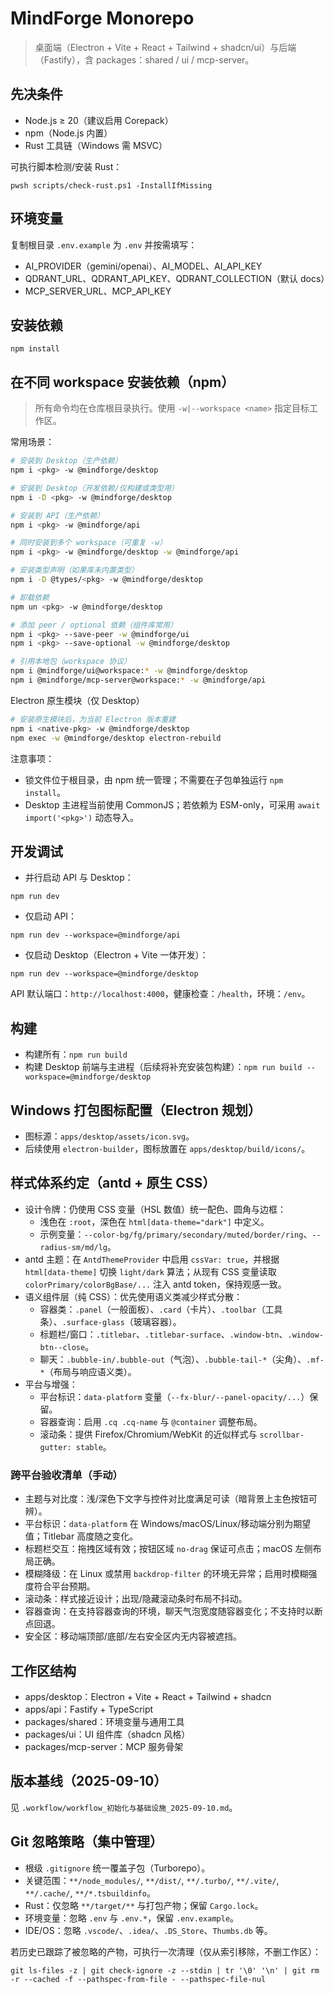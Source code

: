 # MindForge Monorepo

> 桌面端（Electron + Vite + React + Tailwind + shadcn/ui）与后端（Fastify），含 packages：shared / ui / mcp-server。

## 先决条件
- Node.js ≥ 20（建议启用 Corepack）
- npm（Node.js 内置）
- Rust 工具链（Windows 需 MSVC）

可执行脚本检测/安装 Rust：
```
pwsh scripts/check-rust.ps1 -InstallIfMissing
```

## 环境变量
复制根目录 `.env.example` 为 `.env` 并按需填写：
- AI_PROVIDER（gemini/openai）、AI_MODEL、AI_API_KEY
- QDRANT_URL、QDRANT_API_KEY、QDRANT_COLLECTION（默认 docs）
- MCP_SERVER_URL、MCP_API_KEY

## 安装依赖
```
npm install
```

## 在不同 workspace 安装依赖（npm）

> 所有命令均在仓库根目录执行。使用 `-w|--workspace <name>` 指定目标工作区。

常用场景：

```bash
# 安装到 Desktop（生产依赖）
npm i <pkg> -w @mindforge/desktop

# 安装到 Desktop（开发依赖/仅构建或类型用）
npm i -D <pkg> -w @mindforge/desktop

# 安装到 API（生产依赖）
npm i <pkg> -w @mindforge/api

# 同时安装到多个 workspace（可重复 -w）
npm i <pkg> -w @mindforge/desktop -w @mindforge/api

# 安装类型声明（如果库未内置类型）
npm i -D @types/<pkg> -w @mindforge/desktop

# 卸载依赖
npm un <pkg> -w @mindforge/desktop

# 添加 peer / optional 依赖（组件库常用）
npm i <pkg> --save-peer -w @mindforge/ui
npm i <pkg> --save-optional -w @mindforge/desktop

# 引用本地包（workspace 协议）
npm i @mindforge/ui@workspace:* -w @mindforge/desktop
npm i @mindforge/mcp-server@workspace:* -w @mindforge/api
```

Electron 原生模块（仅 Desktop）

```bash
# 安装原生模块后，为当前 Electron 版本重建
npm i <native-pkg> -w @mindforge/desktop
npm exec -w @mindforge/desktop electron-rebuild
```

注意事项：
- 锁文件位于根目录，由 npm 统一管理；不需要在子包单独运行 `npm install`。
- Desktop 主进程当前使用 CommonJS；若依赖为 ESM-only，可采用 `await import('<pkg>')` 动态导入。

## 开发调试
- 并行启动 API 与 Desktop：
```
npm run dev
```
- 仅启动 API：
```
npm run dev --workspace=@mindforge/api
```
- 仅启动 Desktop（Electron + Vite 一体开发）：
```
npm run dev --workspace=@mindforge/desktop
```

API 默认端口：`http://localhost:4000`，健康检查：`/health`，环境：`/env`。

## 构建
- 构建所有：`npm run build`
- 构建 Desktop 前端与主进程（后续将补充安装包构建）：`npm run build --workspace=@mindforge/desktop`

## Windows 打包图标配置（Electron 规划）
- 图标源：`apps/desktop/assets/icon.svg`。
- 后续使用 `electron-builder`，图标放置在 `apps/desktop/build/icons/`。

## 样式体系约定（antd + 原生 CSS）

- 设计令牌：仍使用 CSS 变量（HSL 数值）统一配色、圆角与边框：
  - 浅色在 `:root`，深色在 `html[data-theme="dark"]` 中定义。
  - 示例变量：`--color-bg/fg/primary/secondary/muted/border/ring`、`--radius-sm/md/lg`。
- antd 主题：在 `AntdThemeProvider` 中启用 `cssVar: true`，并根据 `html[data-theme]` 切换 `light/dark` 算法；从现有 CSS 变量读取 `colorPrimary/colorBgBase/...` 注入 antd token，保持观感一致。
- 语义组件层（纯 CSS）：优先使用语义类减少样式分散：
  - 容器类：`.panel`（一般面板）、`.card`（卡片）、`.toolbar`（工具条）、`.surface-glass`（玻璃容器）。
  - 标题栏/窗口：`.titlebar`、`.titlebar-surface`、`.window-btn`、`.window-btn--close`。
  - 聊天：`.bubble-in/.bubble-out`（气泡）、`.bubble-tail-*`（尖角）、`.mf-*`（布局与响应语义类）。
- 平台与增强：
  - 平台标识：`data-platform` 变量（`--fx-blur/--panel-opacity/...`）保留。
  - 容器查询：启用 `.cq .cq-name` 与 `@container` 调整布局。
  - 滚动条：提供 Firefox/Chromium/WebKit 的近似样式与 `scrollbar-gutter: stable`。

### 跨平台验收清单（手动）

- 主题与对比度：浅/深色下文字与控件对比度满足可读（暗背景上主色按钮可辨）。
- 平台标识：`data-platform` 在 Windows/macOS/Linux/移动端分别为期望值；Titlebar 高度随之变化。
- 标题栏交互：拖拽区域有效；按钮区域 `no-drag` 保证可点击；macOS 左侧布局正确。
- 模糊降级：在 Linux 或禁用 `backdrop-filter` 的环境无异常；启用时模糊强度符合平台预期。
- 滚动条：样式接近设计；出现/隐藏滚动条时布局不抖动。
- 容器查询：在支持容器查询的环境，聊天气泡宽度随容器变化；不支持时以断点回退。
- 安全区：移动端顶部/底部/左右安全区内无内容被遮挡。

## 工作区结构
- apps/desktop：Electron + Vite + React + Tailwind + shadcn
- apps/api：Fastify + TypeScript
- packages/shared：环境变量与通用工具
- packages/ui：UI 组件库（shadcn 风格）
- packages/mcp-server：MCP 服务骨架

## 版本基线（2025-09-10）
见 `.workflow/workflow_初始化与基础设施_2025-09-10.md`。

## Git 忽略策略（集中管理）
- 根级 `.gitignore` 统一覆盖子包（Turborepo）。
- 关键范围：`**/node_modules/`, `**/dist/`, `**/.turbo/`, `**/.vite/`, `**/.cache/`, `**/*.tsbuildinfo`。
- Rust：仅忽略 `**/target/**` 与打包产物；保留 `Cargo.lock`。
- 环境变量：忽略 `.env` 与 `.env.*`，保留 `.env.example`。
- IDE/OS：忽略 `.vscode/`、`.idea/`、`.DS_Store`、`Thumbs.db` 等。

若历史已跟踪了被忽略的产物，可执行一次清理（仅从索引移除，不删工作区）：
```
git ls-files -z | git check-ignore -z --stdin | tr '\0' '\n' | git rm -r --cached -f --pathspec-from-file - --pathspec-file-nul
```
